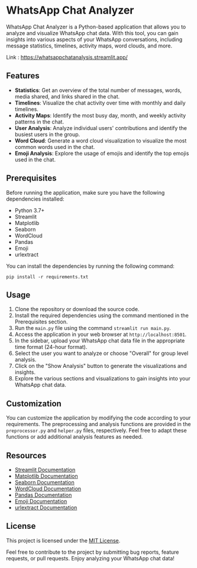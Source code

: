 
# WhatsApp Chat Analyzer

WhatsApp Chat Analyzer is a Python-based application that allows you to analyze and visualize WhatsApp chat data. With this tool, you can gain insights into various aspects of your WhatsApp conversations, including message statistics, timelines, activity maps, word clouds, and more.

Link : https://whatsappchatanalysis.streamlit.app/

## Features

- **Statistics**: Get an overview of the total number of messages, words, media shared, and links shared in the chat.
- **Timelines**: Visualize the chat activity over time with monthly and daily timelines.
- **Activity Maps**: Identify the most busy day, month, and weekly activity patterns in the chat.
- **User Analysis**: Analyze individual users' contributions and identify the busiest users in the group.
- **Word Cloud**: Generate a word cloud visualization to visualize the most common words used in the chat.
- **Emoji Analysis**: Explore the usage of emojis and identify the top emojis used in the chat.

## Prerequisites

Before running the application, make sure you have the following dependencies installed:

- Python 3.7+
- Streamlit
- Matplotlib
- Seaborn
- WordCloud
- Pandas
- Emoji
- urlextract

You can install the dependencies by running the following command:

```
pip install -r requirements.txt
```

## Usage

1. Clone the repository or download the source code.
2. Install the required dependencies using the command mentioned in the Prerequisites section.
3. Run the `main.py` file using the command `streamlit run main.py`.
4. Access the application in your web browser at `http://localhost:8501`.
5. In the sidebar, upload your WhatsApp chat data file in the appropriate time format (24-hour format).
6. Select the user you want to analyze or choose "Overall" for group level analysis.
7. Click on the "Show Analysis" button to generate the visualizations and insights.
8. Explore the various sections and visualizations to gain insights into your WhatsApp chat data.

## Customization

You can customize the application by modifying the code according to your requirements. The preprocessing and analysis functions are provided in the `preprocessor.py` and `helper.py` files, respectively. Feel free to adapt these functions or add additional analysis features as needed.

## Resources

- [Streamlit Documentation](https://docs.streamlit.io)
- [Matplotlib Documentation](https://matplotlib.org/stable/contents.html)
- [Seaborn Documentation](https://seaborn.pydata.org/)
- [WordCloud Documentation](https://amueller.github.io/word_cloud/)
- [Pandas Documentation](https://pandas.pydata.org/docs/)
- [Emoji Documentation](https://pypi.org/project/emoji/)
- [urlextract Documentation](https://pypi.org/project/urlextract/)

## License

This project is licensed under the [MIT License](LICENSE).

Feel free to contribute to the project by submitting bug reports, feature requests, or pull requests. Enjoy analyzing your WhatsApp chat data!
